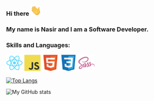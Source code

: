 ### Hi there <img src="https://raw.githubusercontent.com/ABSphreak/ABSphreak/master/gifs/Hi.gif" width="30px">

### My name is Nasir and I am a Software Developer.


### Skills and Languages:
 <img src="https://raw.githubusercontent.com/devicons/devicon/9f4f5cdb393299a81125eb5127929ea7bfe42889/icons/react/react-original.svg" width="45rem" alt="react" /> <img src="https://raw.githubusercontent.com/devicons/devicon/9f4f5cdb393299a81125eb5127929ea7bfe42889/icons/javascript/javascript-original.svg" width="45rem" alt="javascript" /> <img src="https://raw.githubusercontent.com/devicons/devicon/9f4f5cdb393299a81125eb5127929ea7bfe42889/icons/html5/html5-original.svg" width="45rem" alt="html5" />  <img src="https://raw.githubusercontent.com/devicons/devicon/9f4f5cdb393299a81125eb5127929ea7bfe42889/icons/css3/css3-original.svg" width="45rem"  alt="css"/> <img src="https://raw.githubusercontent.com/devicons/devicon/9f4f5cdb393299a81125eb5127929ea7bfe42889/icons/sass/sass-original.svg" width="45rem" alt="sass" />


[![Top Langs](https://github-readme-stats.vercel.app/api/top-langs/?username=abdinaa17&layout=compact)](https://github.com/abdinaa17/github-readme-stats)

![My GitHub stats](https://github-readme-stats.vercel.app/api?username=abdinaa17&show_icons=true&theme=dark)



